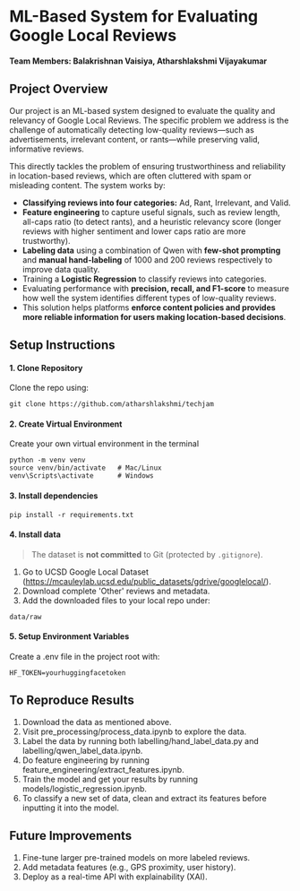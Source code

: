 # ML-Based System for Evaluating Google Local Reviews

#### Team Members: Balakrishnan Vaisiya, Atharshlakshmi Vijayakumar

## Project Overview
Our project is an ML-based system designed to evaluate the quality and relevancy of Google Local Reviews. The specific problem we address is the challenge of automatically detecting low-quality reviews—such as advertisements, irrelevant content, or rants—while preserving valid, informative reviews. 

This directly tackles the problem of ensuring trustworthiness and reliability in location-based reviews, which are often cluttered with spam or misleading content.
The system works by:
- **Classifying reviews into four categories:** Ad, Rant, Irrelevant, and Valid.
- **Feature engineering** to capture useful signals, such as review length, all-caps ratio (to detect rants), and a heuristic relevancy score (longer reviews with higher sentiment and lower caps ratio are more trustworthy).
- **Labeling data** using a combination of Qwen with **few-shot prompting** and **manual hand-labeling** of 1000 and 200 reviews respectively to improve data quality.
- Training a **Logistic Regression** to classify reviews into categories.
- Evaluating performance with **precision, recall, and F1-score** to measure how well the system identifies different types of low-quality reviews.
- This solution helps platforms **enforce content policies and provides more reliable information for users making location-based decisions**.


## Setup Instructions

#### 1. Clone Repository
Clone the repo using:
```
git clone https://github.com/atharshlakshmi/techjam
```

#### 2. Create Virtual Environment
Create your own virtual environment in the terminal
```
python -m venv venv
source venv/bin/activate   # Mac/Linux
venv\Scripts\activate      # Windows
```

#### 3. Install dependencies
```
pip install -r requirements.txt
```

#### 4. Install data
> The dataset is **not committed** to Git (protected by `.gitignore`). 
1. Go to UCSD Google Local Dataset (https://mcauleylab.ucsd.edu/public_datasets/gdrive/googlelocal/).
2. Download complete 'Other' reviews and metadata.
3. Add the downloaded files to your local repo under: 
```
data/raw
```


#### 5. Setup Environment Variables
Create a .env file in the project root with:
```
HF_TOKEN=yourhuggingfacetoken
```

## To Reproduce Results
1. Download the data as mentioned above.
2. Visit pre_processing/process_data.ipynb to explore the data.
3. Label the data by running both labelling/hand_label_data.py and labelling/qwen_label_data.ipynb.
4. Do feature engineering by running feature_engineering/extract_features.ipynb.
5. Train the model and get your results by running models/logistic_regression.ipynb. 
6. To classify a new set of data, clean and extract its features before inputting it into the model.

## Future Improvements
1. Fine-tune larger pre-trained models on more labeled reviews.
2. Add metadata features (e.g., GPS proximity, user history).
3. Deploy as a real-time API with explainability (XAI).